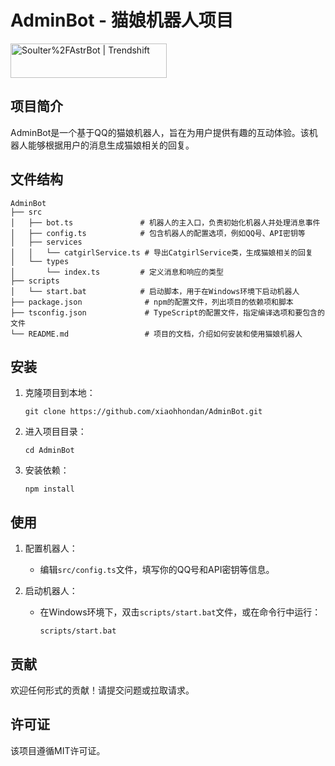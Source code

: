 # AdminBot - 猫娘机器人项目

<a href="https://trendshift.io/repositories/12875" target="_blank"><img src="https://trendshift.io/api/badge/repositories/12875" alt="Soulter%2FAstrBot | Trendshift" style="width: 250px; height: 55px;" width="250" height="55"/></a>


## 项目简介
AdminBot是一个基于QQ的猫娘机器人，旨在为用户提供有趣的互动体验。该机器人能够根据用户的消息生成猫娘相关的回复。

## 文件结构
```
AdminBot
├── src
│   ├── bot.ts               # 机器人的主入口，负责初始化机器人并处理消息事件
│   ├── config.ts            # 包含机器人的配置选项，例如QQ号、API密钥等
│   ├── services
│   │   └── catgirlService.ts # 导出CatgirlService类，生成猫娘相关的回复
│   └── types
│       └── index.ts         # 定义消息和响应的类型
├── scripts
│   └── start.bat            # 启动脚本，用于在Windows环境下启动机器人
├── package.json              # npm的配置文件，列出项目的依赖项和脚本
├── tsconfig.json             # TypeScript的配置文件，指定编译选项和要包含的文件
└── README.md                 # 项目的文档，介绍如何安装和使用猫娘机器人
```

## 安装
1. 克隆项目到本地：
   ```
   git clone https://github.com/xiaohhondan/AdminBot.git
   ```
2. 进入项目目录：
   ```
   cd AdminBot
   ```
3. 安装依赖：
   ```
   npm install
   ```

## 使用
1. 配置机器人：
   - 编辑`src/config.ts`文件，填写你的QQ号和API密钥等信息。
   
2. 启动机器人：
   - 在Windows环境下，双击`scripts/start.bat`文件，或在命令行中运行：
     ```
     scripts/start.bat
     ```

## 贡献
欢迎任何形式的贡献！请提交问题或拉取请求。

## 许可证
该项目遵循MIT许可证。
